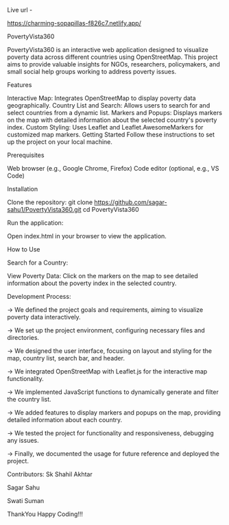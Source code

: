 Live url -

https://charming-sopapillas-f826c7.netlify.app/

PovertyVista360

PovertyVista360 is an interactive web application designed to visualize poverty data across different countries using OpenStreetMap. This project aims to provide valuable insights for NGOs, researchers, policymakers, and small social help groups working to address poverty issues.

Features

Interactive Map: Integrates OpenStreetMap to display poverty data geographically.
Country List and Search: Allows users to search for and select countries from a dynamic list.
Markers and Popups: Displays markers on the map with detailed information about the selected country's poverty index.
Custom Styling: Uses Leaflet and Leaflet.AwesomeMarkers for customized map markers.
Getting Started
Follow these instructions to set up the project on your local machine.

Prerequisites

Web browser (e.g., Google Chrome, Firefox)
Code editor (optional, e.g., VS Code)

Installation

Clone the repository: git clone https://github.com/sagar-sahu1/PovertyVista360.git
cd PovertyVista360

Run the application:

Open index.html in your browser to view the application.

How to Use

Search for a Country:

View Poverty Data: Click on the markers on the map to see detailed information about the poverty index in the selected country.

Development Process:

-> We defined the project goals and requirements, aiming to visualize poverty data interactively.

-> We set up the project environment, configuring necessary files and directories.

-> We designed the user interface, focusing on layout and styling for the map, country list, search bar, and header.

-> We integrated OpenStreetMap with Leaflet.js for the interactive map functionality.

-> We implemented JavaScript functions to dynamically generate and filter the country list.

-> We added features to display markers and popups on the map, providing detailed information about each country.

-> We tested the project for functionality and responsiveness, debugging any issues.

-> Finally, we documented the usage for future reference and deployed the project.

Contributors:
Sk Shahil Akhtar

Sagar Sahu

Swati Suman

ThankYou
Happy Coding!!!
